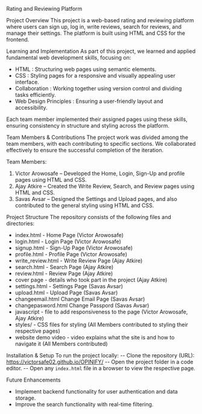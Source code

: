Rating and Reviewing Platform

Project Overview
This project is a web-based rating and reviewing platform where users can sign up, log in, write reviews, search for reviews, and manage their settings. The platform is built using HTML and CSS for the frontend.

Learning and Implementation
As part of this project, we learned and applied fundamental web development skills, focusing on:

- HTML : Structuring web pages using semantic elements.
- CSS : Styling pages for a responsive and visually appealing user interface.
- Collaboration : Working together using version control and dividing tasks efficiently.
- Web Design Principles : Ensuring a user-friendly layout and accessibility.

Each team member implemented their assigned pages using these skills, ensuring consistency in structure and styling across the platform.

Team Members & Contributions
The project work was divided among the team members, with each contributing to specific sections. We collaborated effectively to ensure the successful completion of the iteration.

Team Members:

1. Victor Arowosafe – Developed the Home, Login, Sign-Up and profile pages using HTML and CSS.
2. Ajay Atkire – Created the Write Review, Search, and Review pages using HTML and CSS.
3. Savas Avsar – Designed the Settings and Upload pages, and also contributed to the general styling using HTML and CSS.

Project Structure
The repository consists of the following files and directories:

- index.html - Home Page (Victor Arowosafe)
- login.html - Login Page (Victor Arowosafe)
- signup.html - Sign-Up Page (Victor Arowosafe)
- profile.html - Profile Page (Victor Arowosafe)
- write_review.html - Write Review Page (Ajay Atkire)
- search.html - Search Page (Ajay Atkire)
- review.html - Review Page (Ajay Atkire)
- cover page - details who took part in the project (Ajay Atkire)
- settings.html - Settings Page (Savas Avsar)
- upload.html - Upload Page (Savas Avsar)
- changeemail.html Change Email Page (Savas Avsar)
- changepasword.html Change Passpord (Savas Avsar)
- javascript - file to add responsiveness to the page (Victor Arowosafe, Ajay Atkire)
- styles/ - CSS files for styling (All Members contributed to styling their respective pages)
- website demo video - video explains what the site is and how to navigate it (All Members contributed)

Installation & Setup
To run the project locally:
-- Clone the repository (URL): https://victorsafe02.github.io/OPINIFY/
-- Open the project folder in a code editor.
-- Open any `index.html` file in a browser to view the respective page.

Future Enhancements

- Implement backend functionality for user authentication and data storage.
- Improve the search functionality with real-time filtering.
